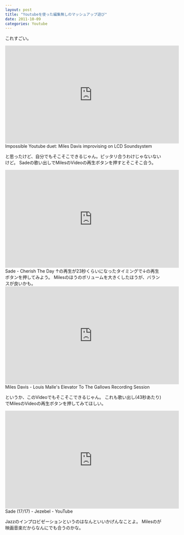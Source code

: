 ```yaml
---
layout: post
title: "Youtubeを使った編集無しのマッシュアップ遊び"
date: 2011-10-09
categories: Youtube
---
```

これすごい。
 <iframe width="560" height="315" src="https://www.youtube.com/embed/huEtJw7pfLk" frameborder="0" allowfullscreen></iframe>  Impossible Youtube duet: Miles Davis improvising on LCD Soundsystem

と思ったけど、自分でもそこそこできるじゃん。ピッタリ合うわけじゃないないけど。
Sadeの歌い出しでMilesのVideoの再生ボタンを押すとそこそこ合う。
 <iframe width="560" height="315" src="https://www.youtube.com/embed/9aBAMnIUi8Y" frameborder="0" allowfullscreen></iframe>  Sade - Cherish The Day
↑の再生が23秒くらいになったタイミングで↓の再生ボタンを押してみよう。
Milesのほうのボリュームを大きくしたほうが、バランスが良いかも。
 <iframe width="560" height="315" src="https://www.youtube.com/embed/E-XVlrauLxc" frameborder="0" allowfullscreen></iframe>  Miles Davis - Louis Malle's Elevator To The Gallows Recording Session

というか、このVideoでもそこそこできるじゃん。
これも歌い出し(43秒あたり)でMilesのVideoの再生ボタンを押してみてほしい。
 <iframe width="560" height="315" src="https://www.youtube.com/embed/IJr6xWGNcSs" frameborder="0" allowfullscreen></iframe>  Sade (17/17) - Jezebel       - YouTube

Jazzのインプロビゼーションというのはなんといいかげんなことよ。
Milesのが映画音楽だからなんにでも合うのかな。
